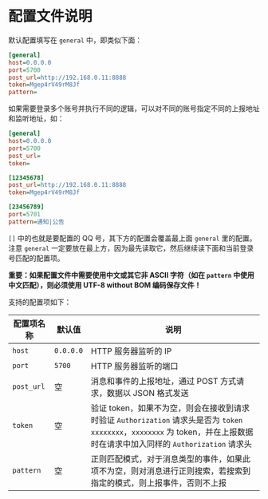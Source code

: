 # 配置文件说明

默认配置填写在 `general` 中，即类似下面：

```ini
[general]
host=0.0.0.0
port=5700
post_url=http://192.168.0.11:8888
token=Mgep4rV49rM8Jf
pattern=
```

如果需要登录多个账号并执行不同的逻辑，可以对不同的账号指定不同的上报地址和监听地址，如：

```ini
[general]
host=0.0.0.0
port=5700
post_url=
token=

[12345678]
post_url=http://192.168.0.11:8888
token=Mgep4rV49rM8Jf

[23456789]
port=5701
pattern=通知|公告
```

`[]` 中的也就是要配置的 QQ 号，其下方的配置会覆盖最上面 `general` 里的配置。注意 `general` 一定要放在最上方，因为最先读取它，然后继续读下面和当前登录号匹配的配置项。

**重要：如果配置文件中需要使用中文或其它非 ASCII 字符（如在 `pattern` 中使用中文匹配），则必须使用 UTF-8 without BOM 编码保存文件！**

支持的配置项如下：

| 配置项名称      | 默认值       | 说明                                       |
| ---------- | --------- | ---------------------------------------- |
| `host`     | `0.0.0.0` | HTTP 服务器监听的 IP                           |
| `port`     | `5700`    | HTTP 服务器监听的端口                            |
| `post_url` | 空         | 消息和事件的上报地址，通过 POST 方式请求，数据以 JSON 格式发送    |
| `token`    | 空         | 验证 token，如果不为空，则会在接收到请求时验证 `Authorization` 请求头是否为 `token xxxxxxxx`，`xxxxxxxx` 为 token，并在上报数据时在请求中加入同样的 `Authorization` 请求头 |
| `pattern`  | 空         | 正则匹配模式，对于消息类型的事件，如果此项不为空，则对消息进行正则搜索，若搜索到指定的模式，则上报事件，否则不上报 |
